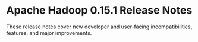 # Apache Hadoop  0.15.1 Release Notes

These release notes cover new developer and user-facing incompatibilities, features, and major improvements.



